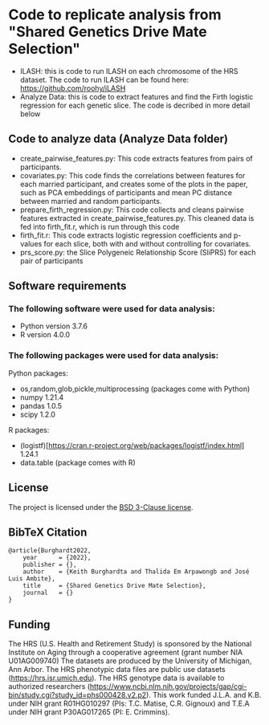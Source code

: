 # Code to replicate analysis from "Shared Genetics Drive Mate Selection"

- ILASH: this is code to run ILASH on each chromosome of the HRS dataset. The code to run ILASH can be found here: https://github.com/roohy/iLASH
- Analyze Data: this is code to extract features and find the Firth logistic regression for each genetic slice. The code is decribed in more detail below

## Code to analyze data (Analyze Data folder)
- create_pairwise_features.py: This code extracts features from pairs of participants.
- covariates.py: This code finds the correlations between features for each married participant, and creates some of the plots in the paper, such as PCA embeddings of participants and mean PC distance between married and random participants.
- prepare_firth_regression.py: This code collects and cleans pairwise features extracted in create_pairwise_features.py. This cleaned data is fed into firth_fit.r, which is run through this code
- firth_fit.r: This code extracts logistic regression coefficients and p-values for each slice, both with and without controlling for covariates. 
- prs_score.py: the Slice Polygeneic Relationship Score (SliPRS) for each pair of participants


## Software requirements

### The following software were used for data analysis:
- Python version 3.7.6 
- R version 4.0.0

### The following packages were used for data analysis: 
Python packages:
- os,random,glob,pickle,multiprocessing (packages come with Python)
- numpy 1.21.4
- pandas 1.0.5
- scipy 1.2.0

R packages:
- (logistf)[https://cran.r-project.org/web/packages/logistf/index.html] 1.24.1
- data.table (package comes with R)


## License

The project is licensed under the [BSD 3-Clause license](https://github.com/pysal/spaghetti/blob/main/LICENSE.txt).


## BibTeX Citation
```
@article{Burghardt2022,
    year      = {2022},
    publisher = {},
    author    = {Keith Burghardta and Thalida Em Arpawongb and José Luis Ambite},
    title     = {Shared Genetics Drive Mate Selection},
    journal   = {}
}
```


## Funding
The HRS (U.S. Health and Retirement Study) is sponsored by the National Institute on Aging through a cooperative agreement (grant number NIA U01AG009740) The datasets are produced by the University of Michigan, Ann Arbor. The HRS phenotypic data files are public use datasets (https://hrs.isr.umich.edu). The HRS genotype data is available to authorized researchers (https://www.ncbi.nlm.nih.gov/projects/gap/cgi-bin/study.cgi?study_id=phs000428.v2.p2). This work funded J.L.A. and K.B. under NIH grant R01HG010297 (PIs: T.C. Matise, C.R. Gignoux) and T.E.A under NIH grant P30AG017265 (PI: E. Crimmins).
